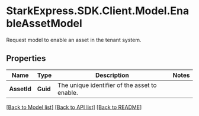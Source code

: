 # StarkExpress.SDK.Client.Model.EnableAssetModel
Request model to enable an asset in the tenant system.

## Properties

Name | Type | Description | Notes
------------ | ------------- | ------------- | -------------
**AssetId** | **Guid** | The unique identifier of the asset to enable. | 

[[Back to Model list]](../README.md#documentation-for-models) [[Back to API list]](../README.md#documentation-for-api-endpoints) [[Back to README]](../README.md)


